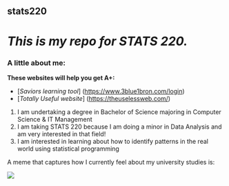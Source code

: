 ## **stats220**

# *This is my repo for STATS 220.* 

### A little about me:

**These websites will help you get A+:**
* [*Saviors learning tool*] (https://www.3blue1bron.com/login)
* [*Totally Useful website*] (https://theuselessweb.com/)
  
1. I am undertaking a degree in Bachelor of Science majoring in Computer Science & IT Management 
2. I am taking STATS 220 because I am doing a minor in Data Analysis and am very interested in that field!
3. I am interested in learning about how to identify patterns in the real world using statistical programming

A meme that captures how I currently feel about my university studies is:

![](https://media1.tenor.com/m/goRrUiPLo0IAAAAd/knife-cat-cat-knife.gif)
